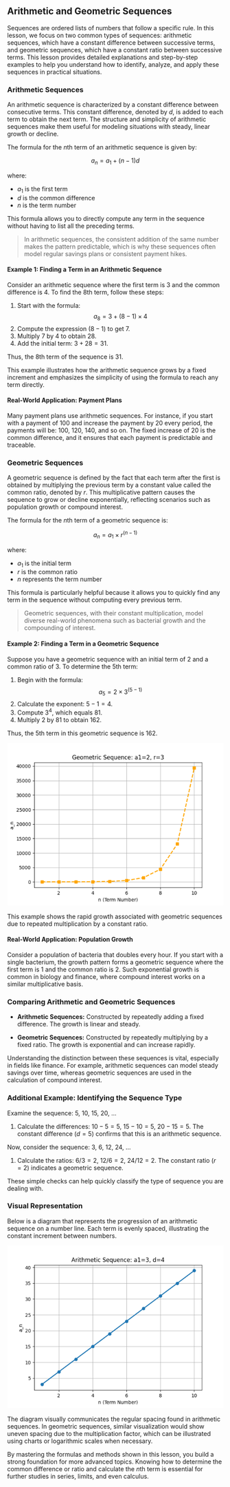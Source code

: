 ## Arithmetic and Geometric Sequences

Sequences are ordered lists of numbers that follow a specific rule. In this lesson, we focus on two common types of sequences: arithmetic sequences, which have a constant difference between successive terms, and geometric sequences, which have a constant ratio between successive terms. This lesson provides detailed explanations and step-by-step examples to help you understand how to identify, analyze, and apply these sequences in practical situations.

### Arithmetic Sequences

An arithmetic sequence is characterized by a constant difference between consecutive terms. This constant difference, denoted by $d$, is added to each term to obtain the next term. The structure and simplicity of arithmetic sequences make them useful for modeling situations with steady, linear growth or decline.

The formula for the $n$th term of an arithmetic sequence is given by:

$$
a_n = a_1 + (n-1)d
$$

where:

- $a_1$ is the first term
- $d$ is the common difference
- $n$ is the term number

This formula allows you to directly compute any term in the sequence without having to list all the preceding terms.

> In arithmetic sequences, the consistent addition of the same number makes the pattern predictable, which is why these sequences often model regular savings plans or consistent payment hikes.

#### Example 1: Finding a Term in an Arithmetic Sequence

Consider an arithmetic sequence where the first term is $3$ and the common difference is $4$. To find the 8th term, follow these steps:

1. Start with the formula: $$a_8 = 3 + (8-1) \times 4$$
2. Compute the expression $(8-1)$ to get $7$.
3. Multiply $7$ by $4$ to obtain $28$.
4. Add the initial term: $3 + 28 = 31$.

Thus, the 8th term of the sequence is $31$.

This example illustrates how the arithmetic sequence grows by a fixed increment and emphasizes the simplicity of using the formula to reach any term directly.

#### Real-World Application: Payment Plans

Many payment plans use arithmetic sequences. For instance, if you start with a payment of $100$ and increase the payment by $20$ every period, the payments will be: $100$, $120$, $140$, and so on. The fixed increase of $20$ is the common difference, and it ensures that each payment is predictable and traceable.

### Geometric Sequences

A geometric sequence is defined by the fact that each term after the first is obtained by multiplying the previous term by a constant value called the common ratio, denoted by $r$. This multiplicative pattern causes the sequence to grow or decline exponentially, reflecting scenarios such as population growth or compound interest.

The formula for the $n$th term of a geometric sequence is:

$$
a_n = a_1 \times r^{(n-1)}
$$

where:

- $a_1$ is the initial term
- $r$ is the common ratio
- $n$ represents the term number

This formula is particularly helpful because it allows you to quickly find any term in the sequence without computing every previous term.

> Geometric sequences, with their constant multiplication, model diverse real-world phenomena such as bacterial growth and the compounding of interest.

#### Example 2: Finding a Term in a Geometric Sequence

Suppose you have a geometric sequence with an initial term of $2$ and a common ratio of $3$. To determine the 5th term:

1. Begin with the formula: $$a_5 = 2 \times 3^{(5-1)}$$
2. Calculate the exponent: $5-1 = 4$.
3. Compute $3^4$, which equals $81$.
4. Multiply $2$ by $81$ to obtain $162$.

Thus, the 5th term in this geometric sequence is $162$.


![Line plot of the geometric sequence with a1=2 and r=3 for n from 1 to 10](images/plot_2_10-01-lesson-arithmetic-and-geometric-sequences.md.png)



This example shows the rapid growth associated with geometric sequences due to repeated multiplication by a constant ratio.

#### Real-World Application: Population Growth

Consider a population of bacteria that doubles every hour. If you start with a single bacterium, the growth pattern forms a geometric sequence where the first term is $1$ and the common ratio is $2$. Such exponential growth is common in biology and finance, where compound interest works on a similar multiplicative basis.

### Comparing Arithmetic and Geometric Sequences

- **Arithmetic Sequences:** Constructed by repeatedly adding a fixed difference. The growth is linear and steady.

- **Geometric Sequences:** Constructed by repeatedly multiplying by a fixed ratio. The growth is exponential and can increase rapidly.

Understanding the distinction between these sequences is vital, especially in fields like finance. For example, arithmetic sequences can model steady savings over time, whereas geometric sequences are used in the calculation of compound interest.

### Additional Example: Identifying the Sequence Type

Examine the sequence: $5$, $10$, $15$, $20$, ...

1. Calculate the differences: $10-5=5$, $15-10=5$, $20-15=5$. The constant difference ($d = 5$) confirms that this is an arithmetic sequence.

Now, consider the sequence: $3$, $6$, $12$, $24$, ...

1. Calculate the ratios: $6/3 = 2$, $12/6 = 2$, $24/12 = 2$. The constant ratio ($r = 2$) indicates a geometric sequence.

These simple checks can help quickly classify the type of sequence you are dealing with.

### Visual Representation

Below is a diagram that represents the progression of an arithmetic sequence on a number line. Each term is evenly spaced, illustrating the constant increment between numbers.

<!-- tikzpicture -->


![Line plot of the arithmetic sequence with a1=3 and d=4 for n from 1 to 10](images/plot_1_10-01-lesson-arithmetic-and-geometric-sequences.md.png)



The diagram visually communicates the regular spacing found in arithmetic sequences. In geometric sequences, similar visualization would show uneven spacing due to the multiplication factor, which can be illustrated using charts or logarithmic scales when necessary.

By mastering the formulas and methods shown in this lesson, you build a strong foundation for more advanced topics. Knowing how to determine the common difference or ratio and calculate the $n$th term is essential for further studies in series, limits, and even calculus.